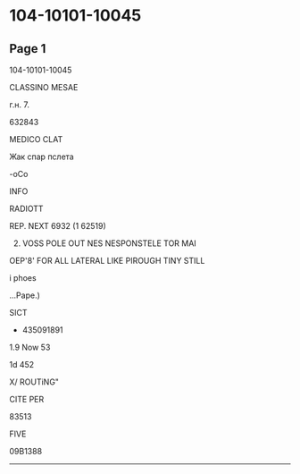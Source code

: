 # 104-10101-10045

## Page 1

104-10101-10045

CLASSINO MESAE

г.н. 7.

632843

MEDICO CLAT

Жак спар пслета

-oCo

INFO

RADIOTT

REP. NEXT 6932 (1 62519)

2. VOSS POLE OUT NES NESPONSTELE TOR MAI

OEP'8' FOR ALL LATERAL LIKE PIROUGH TINY STILL

i phoes

...Pape.)

SICT

+ 435091891

1.9 Now 53

1d 452

X/ ROUTiNG"

CITE PER

83513

FIVE

09B1388

---

